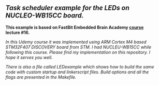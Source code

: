 ## *Task scheduler example for the LEDs on NUCLEO-WB15CC board.*

**This example is based on FastBit Embedded Brain Academy [course](https://www.udemy.com/course/embedded-system-programming-on-arm-cortex-m3m4/) lecture #16.**

*In this Udemy course it was implemented using ARM Cortex M4 based STM32F407 DISCOVERY board from STM. I had NUCLEU-WB15CC while following this course. Please find my implementation on this repository. I hope it serves you well.*

*There is also a file called LEDexample which shows how to build the same code with custom startup and linkerscript files. Build options and all the flags are presented in the Makefile.*
